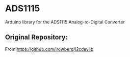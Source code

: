 # ADS1115
Arduino library for the ADS1115 Analog-to-Digital Converter

## Original Repository:
From https://github.com/jrowberg/i2cdevlib
